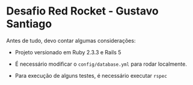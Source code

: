# Desafio Red Rocket - Gustavo Santiago

Antes de tudo, devo contar algumas considerações:

* Projeto versionado em Ruby 2.3.3 e Rails 5 

* É necessário modificar o ``` config/database.yml ``` para rodar localmente.

* Para execução de alguns testes, é necessário executar ``` rspec ```